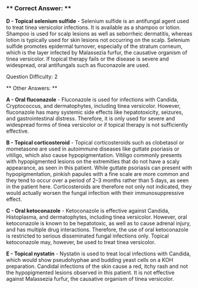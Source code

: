 ### ** Correct Answer: **

**D - Topical selenium sulfide** - Selenium sulfide is an antifungal agent used to treat tinea versicolor infections. It is available as a shampoo or lotion. Shampoo is used for scalp lesions as well as seborrheic dermatitis, whereas lotion is typically used for skin lesions not occurring on the scalp. Selenium sulfide promotes epidermal turnover, especially of the stratum corneum, which is the layer infected by Malassezia furfur, the causative organism of tinea versicolor. If topical therapy fails or the disease is severe and widespread, oral antifungals such as fluconazole are used.

Question Difficulty: 2

** Other Answers: **

**A - Oral fluconazole** - Fluconazole is used for infections with Candida, Cryptococcus, and dermatophytes, including tinea versicolor. However, fluconazole has many systemic side effects like hepatotoxicity, seizures, and gastrointestinal distress. Therefore, it is only used for severe and widespread forms of tinea versicolor or if topical therapy is not sufficiently effective.

**B - Topical corticosteroid** - Topical corticosteroids such as clobetasol or mometasone are used in autoimmune diseases like guttate psoriasis or vitiligo, which also cause hypopigmentation. Vitiligo commonly presents with hypopigmented lesions on the extremities that do not have a scaly appearance, as seen in this patient. While guttate psoriasis can present with hypopigmentation, pinkish papules with a fine scale are more common and they tend to occur over a period of 2–3 months rather than 5 days, as seen in the patient here. Corticosteroids are therefore not only not indicated, they would actually worsen the fungal infection with their immunosuppressive effect.

**C - Oral ketoconazole** - Ketoconazole is effective against Candida, Histoplasma, and dermatophytes, including tinea versicolor. However, oral ketoconazole is known to be hepatotoxic, as well as to cause adrenal injury, and has multiple drug interactions. Therefore, the use of oral ketoconazole is restricted to serious disseminated fungal infections only. Topical ketoconazole may, however, be used to treat tinea versicolor.

**E - Topical nystatin** - Nystatin is used to treat local infections with Candida, which would show pseudohyphae and budding yeast cells on a KOH preparation. Candidal infections of the skin cause a red, itchy rash and not the hypopigmented lesions observed in this patient. It is not effective against Malassezia furfur, the causative organism of tinea versicolor.

